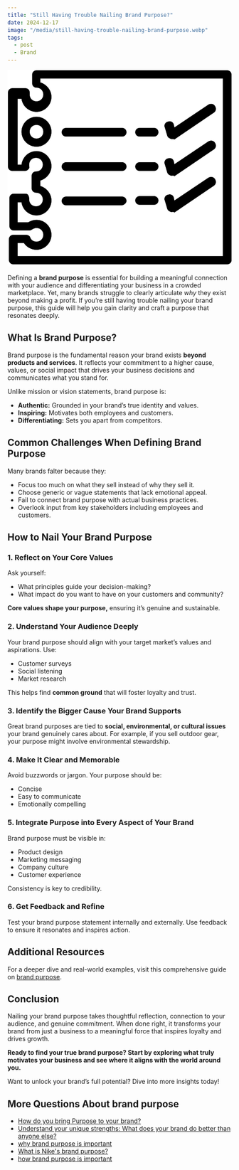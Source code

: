 ```yaml
---
title: "Still Having Trouble Nailing Brand Purpose?"
date: 2024-12-17
image: "/media/still-having-trouble-nailing-brand-purpose.webp"
tags:
  - post
  - Brand
---
```


![Still Having Trouble Nailing Brand Purpose?](/media/still-having-trouble-nailing-brand-purpose.webp)

Defining a **brand purpose** is essential for building a meaningful connection with your audience and differentiating your business in a crowded marketplace. Yet, many brands struggle to clearly articulate *why* they exist beyond making a profit. If you’re still having trouble nailing your brand purpose, this guide will help you gain clarity and craft a purpose that resonates deeply.

## What Is Brand Purpose?

Brand purpose is the fundamental reason your brand exists **beyond products and services**. It reflects your commitment to a higher cause, values, or social impact that drives your business decisions and communicates what you stand for.

Unlike mission or vision statements, brand purpose is:
- **Authentic:** Grounded in your brand’s true identity and values.
- **Inspiring:** Motivates both employees and customers.
- **Differentiating:** Sets you apart from competitors.

## Common Challenges When Defining Brand Purpose

Many brands falter because they:
- Focus too much on what they sell instead of why they sell it.
- Choose generic or vague statements that lack emotional appeal.
- Fail to connect brand purpose with actual business practices.
- Overlook input from key stakeholders including employees and customers.

## How to Nail Your Brand Purpose

### 1. Reflect on Your Core Values

Ask yourself:
- What principles guide your decision-making?
- What impact do you want to have on your customers and community?

**Core values shape your purpose,** ensuring it’s genuine and sustainable.

### 2. Understand Your Audience Deeply

Your brand purpose should align with your target market’s values and aspirations. Use:
- Customer surveys
- Social listening
- Market research

This helps find **common ground** that will foster loyalty and trust.

### 3. Identify the Bigger Cause Your Brand Supports

Great brand purposes are tied to **social, environmental, or cultural issues** your brand genuinely cares about. For example, if you sell outdoor gear, your purpose might involve environmental stewardship.

### 4. Make It Clear and Memorable

Avoid buzzwords or jargon. Your purpose should be:
- Concise
- Easy to communicate
- Emotionally compelling

### 5. Integrate Purpose into Every Aspect of Your Brand

Brand purpose must be visible in:
- Product design
- Marketing messaging
- Company culture
- Customer experience

Consistency is key to credibility.

### 6. Get Feedback and Refine

Test your brand purpose statement internally and externally. Use feedback to ensure it resonates and inspires action.

## Additional Resources

For a deeper dive and real-world examples, visit this comprehensive guide on [brand purpose](https://supertotallyawesome.com/posts/brand-purpose).

## Conclusion

Nailing your brand purpose takes thoughtful reflection, connection to your audience, and genuine commitment. When done right, it transforms your brand from just a business to a meaningful force that inspires loyalty and drives growth.

**Ready to find your true brand purpose? Start by exploring what truly motivates your business and see where it aligns with the world around you.**

Want to unlock your brand’s full potential? Dive into more insights today!

## More Questions About brand purpose

- [How do you bring Purpose to your brand?](/posts/how-do-you-bring-purpose-to-your-brand)
- [Understand your unique strengths: What does your brand do better than anyone else?](/posts/understand-your-unique-strengths-what-does-your-br)
- [why brand purpose is important](/posts/why-brand-purpose-is-important)
- [What is Nike's brand purpose?](/posts/what-is-nike-s-brand-purpose)
- [how brand purpose is important](/posts/how-brand-purpose-is-important)
